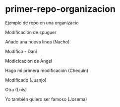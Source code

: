 # primer-repo-organizacion
Ejemplo de repo en una organizacio

Modificación de spuguer

Añado una nueva línea (Nacho)

Modifico - Dani

Modicicación de Ángel

Hago mi primera modificación (Chequin)

Modificado (Juanjo)

Otra (Luis)

Yo también quiero ser famoso (Josema)
